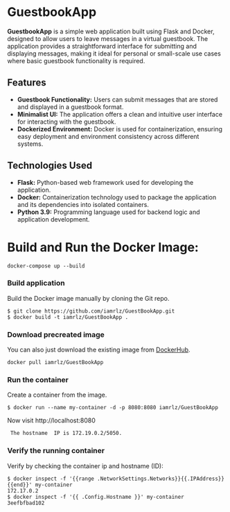 # GuestbookApp

**GuestbookApp** is a simple web application built using Flask and Docker, designed to allow users to leave messages in a virtual guestbook. The application provides a straightforward interface for submitting and displaying messages, making it ideal for personal or small-scale use cases where basic guestbook functionality is required.

## Features

- **Guestbook Functionality:** Users can submit messages that are stored and displayed in a guestbook format.
- **Minimalist UI:** The application offers a clean and intuitive user interface for interacting with the guestbook.
- **Dockerized Environment:** Docker is used for containerization, ensuring easy deployment and environment consistency across different systems.

## Technologies Used

- **Flask:** Python-based web framework used for developing the application.
- **Docker:** Containerization technology used to package the application and its dependencies into isolated containers.
- **Python 3.9:** Programming language used for backend logic and application development.

# Build and Run the Docker Image:

``` docker-compose up --build ```


### Build application
Build the Docker image manually by cloning the Git repo.
```
$ git clone https://github.com/iamrlz/GuestBookApp.git
$ docker build -t iamrlz/GuestBookApp .
```

### Download precreated image
You can also just download the existing image from [DockerHub](https://hub.docker.com/r/lvthillo/python-flask-docker/).
```
docker pull iamrlz/GuestBookApp
```

### Run the container
Create a container from the image.
```
$ docker run --name my-container -d -p 8080:8080 iamrlz/GuestBookApp
```

Now visit http://localhost:8080
```
 The hostname  IP is 172.19.0.2/5050. 
```

### Verify the running container
Verify by checking the container ip and hostname (ID):
```
$ docker inspect -f '{{range .NetworkSettings.Networks}}{{.IPAddress}}{{end}}' my-container
172.17.0.2
$ docker inspect -f '{{ .Config.Hostname }}' my-container
3eefbfbad102
```



